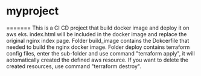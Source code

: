 # myproject
=======
This is a CI CD project that build docker image and deploy it on aws eks.
index.html will be included in the docker image and replace the original nginx index page.
Folder build_image contains the Dokcerfile that needed to build the nginx docker image.
Folder deploy contains terraform config files, enter the sub-folder and use command "terraform apply", it will aotomatically created the defined aws resource.
If you want to delete the created resources, use command "terraform destroy".
